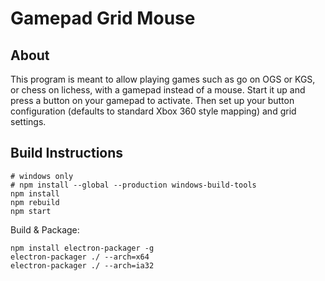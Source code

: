 # Gamepad Grid Mouse

## About

This program is meant to allow playing games such as go on OGS or KGS, or chess on lichess, with a gamepad instead of a mouse. Start it up and press a button on your gamepad to activate. Then set up your button configuration (defaults to standard Xbox 360 style mapping) and grid settings.

## Build Instructions

```
# windows only
# npm install --global --production windows-build-tools
npm install
npm rebuild
npm start
```

Build & Package: 

```
npm install electron-packager -g
electron-packager ./ --arch=x64
electron-packager ./ --arch=ia32
```